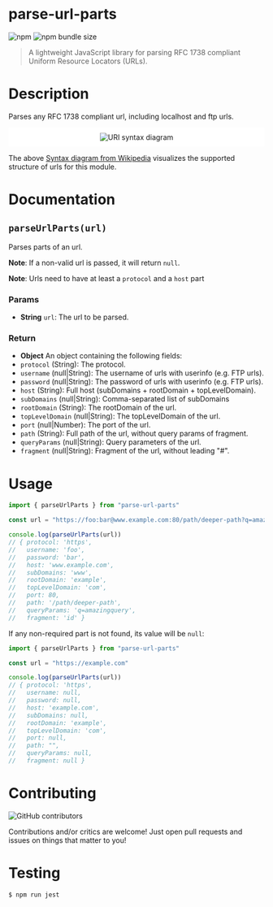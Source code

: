 # parse-url-parts

![npm](https://img.shields.io/npm/v/parse-url-parts.svg)
![npm bundle size](https://img.shields.io/bundlephobia/minzip/parse-url-parts.svg)

> A lightweight JavaScript library for parsing RFC 1738 compliant Uniform Resource Locators (URLs).

# Description

Parses any RFC 1738 compliant url, including localhost and ftp urls.

<div align="center" style="background-color: #fff; padding: 10px">
    <img src="https://upload.wikimedia.org/wikipedia/commons/9/96/URI_syntax_diagram.png" alt="URI syntax diagram">
</div>

The above [Syntax diagram from Wikipedia](https://en.wikipedia.org/wiki/URL#/media/File:URI_syntax_diagram.png) visualizes the supported structure of urls for this module.

# Documentation

## `parseUrlParts(url)`

Parses parts of an url.

**Note**: If a non-valid url is passed, it will return `null`.

**Note**: Urls need to have at least a `protocol` and a `host` part

### Params

-   **String** `url`: The url to be parsed.

### Return

-   **Object** An object containing the following fields:
-   `protocol` (String): The protocol.
-   `username` (null|String): The username of urls with userinfo (e.g. FTP urls).
-   `password` (null|String): The password of urls with userinfo (e.g. FTP urls).
-   `host` (String): Full host (subDomains + rootDomain + topLevelDomain).
-   `subDomains` (null|String): Comma-separated list of subDomains
-   `rootDomain` (String): The rootDomain of the url.
-   `topLevelDomain` (null|String): The topLevelDomain of the url.
-   `port` (null|Number): The port of the url.
-   `path` (String): Full path of the url, without query params of fragment.
-   `queryParams` (null|String): Query parameters of the url.
-   `fragment` (null|String): Fragment of the url, without leading "#".

# Usage

```ts
import { parseUrlParts } from "parse-url-parts"

const url = "https://foo:bar@www.example.com:80/path/deeper-path?q=amazingQuery#id"

console.log(parseUrlParts(url))
// { protocol: 'https',
//   username: 'foo',
//   password: 'bar',
//   host: 'www.example.com',
//   subDomains: 'www',
//   rootDomain: 'example',
//   topLevelDomain: 'com',
//   port: 80,
//   path: '/path/deeper-path',
//   queryParams: 'q=amazingquery',
//   fragment: 'id' }
```

If any non-required part is not found, its value will be `null`:

```ts
import { parseUrlParts } from "parse-url-parts"

const url = "https://example.com"

console.log(parseUrlParts(url))
// { protocol: 'https',
//   username: null,
//   password: null,
//   host: 'example.com',
//   subDomains: null,
//   rootDomain: 'example',
//   topLevelDomain: 'com',
//   port: null,
//   path: "",
//   queryParams: null,
//   fragment: null }
```

# Contributing

![GitHub contributors](https://img.shields.io/github/contributors/danlutz/parse-url-parts.svg)

Contributions and/or critics are welcome! Just open pull requests and issues on things that matter to you!

# Testing

```
$ npm run jest
```
